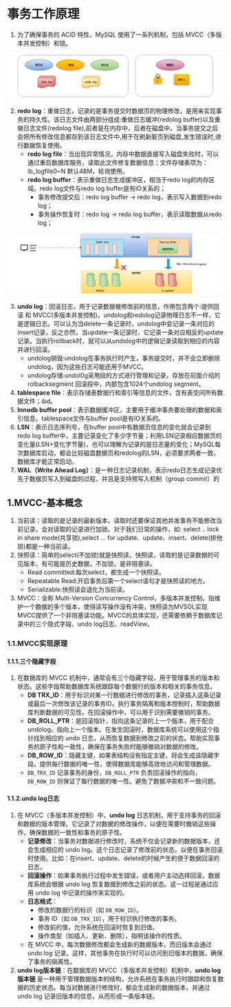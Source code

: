 # 事务工作原理

1. 为了确保事务的 ACID 特性，MySQL 使用了一系列机制，包括 MVCC（多版本并发控制）和锁。

![image-20241019121358654](./000.picture/image-20241019121358654.png)

2. **redo log**：重做日志，记录的是事务提交时数据页的物理修改，是用来实现事务的持久性。该日志文件由两部分组成:重做日志缓冲(redolog buffer)以及重做日志文件(redolog file),前者是在内存中，后者在磁盘中。当事务提交之后会把所有修改信息都存到该日志文件中,用于在刷新脏页到磁盘,发生错误时,进行数据恢复使用。
   - **redo log file**：当出现异常情况，内存中数据直接写入磁盘失败时，可以通过重启数据库服务，读取此文件修复数据信息；文件存储表项为：ib_logfile0~N    默认48M，轮询使用。
   - **redo log buffer**：表示重做日志生成缓冲区，相当于redo log的内存区域。redo log文件与redo log buffer是有IO关系的；
     - 事务修改提交后：redo log buffer -> redo log，表示写入数据到redo log；
     - 事务操作恢复时：redo log -> redo log buffer，表示读取数据从redo log；

![image-20241019125325347](./000.picture/image-20241019125325347.png)

3. **undo log**：回滚日志，用于记录数据被修改前的信息，作用包含两个:提供回滚 和 MVCC(多版本并发控制)。undolog和redolog记录物理日志不一样，它是逻辑日志。可以认为当delete一条记录时，undolog中会记录一条对应的insert记录，反之亦然，当update一条记录时，它记录一条对应相反的update记录。当执行rollback时，就可以从undolog中的逻辑记录读取到相应的内容并进行回滚。
   - undolog销毁:undolog在事务执行时产生，事务提交时，并不会立即删除undolog，因为这些日志可能还用于MVCC。
   - undolog存储:undol0g采用段的方式进行管理和记录，存放在前面介绍的rolbacksegment 回滚段中，内部包含1024个undolog  segment。
4. **tablespace file**：表示存储表数据行和索引等信息的文件，含有表空间所有数据文件；ibd。
5. **Innodb buffer pool**：表示数据缓冲区，主要用于缓冲事务要处理的数据和索引信息，tablespace文件与buffer pool是有IO关系的。
6. **LSN**：表示日志序列号，在buffer pool中有数据页信息的变化就会记录到redo log buffer中，主要记录变化了多少字节量；利用LSN记录相应数据页的变化量(LSN+变化字节量)，也可以理解为记录的是日志量的变化；MySQL每次数据库启动，都会比较磁盘数据页和redolog的LSN，必须要求两者一致，数据库才能正常启动。
7. **WAL（Write Ahead Log）**：是一种日志记录机制，表示redo日志生成记录优先于数据页写入到磁盘的过程，并且是支持预写入机制（group commit）的

## 1.MVCC-基本概念

1. 当前读：读取的是记录的最新版本，读取时还要保证其他并发事务不能修改当前记录，会对读取的记录进行加锁。对于我们日常的操作，如: select .. lock in share mode(共享锁),select ... for update、update、insert、delete(排他锁)都是一种当前读。
2. 快照读：简单的select(不加锁)就是快照读，快照读，读取的是记录数据的可见版本，有可能是历史数据，不加锁，是非阻塞读。
   - Read committed:每次select，都生成一个快照读。
   - Repeatable Read:开启事务后第一个select语句才是快照读的地方。
   - Serializable:快照读会退化为当前读。
3. MVCC：全称 Multi-Version Concurrency Control，多版本并发控制。指维护一个数据的多个版本，使得读写操作没有冲突，快照读为MVSOL实现MVCC提供了一个非阻塞读功能。MVCC的具体实现，还需要依赖于数据库记录中的三个隐式字段、undo log日志、readView。

### 1.1.MVCC实现原理

#### 1.1.1.三个隐藏字段

1. 在数据库的 MVCC 机制中，通常会有三个隐藏字段，用于管理事务的版本和状态。这些字段帮助数据库系统跟踪每个数据行的版本和相关的事务信息。
   - **DB TRX_ID**：用于标识对某一行数据进行修改的事务，记录插入这条记录或最后一次修改该记录的事务ID。执行事务隔离和版本控制时，帮助数据库判断数据的可见性。在回滚操作中，可以用于识别需要撤销的事务。
   - **DB_ROLL_PTR**：是回滚指针，指向这条记录的上一个版本，用于配合undolog，指向上一个版本。在发生回滚时，数据库系统可以使用这个指针找到相应的 undo 日志，从而恢复数据到修改之前的状态。帮助实现事务的原子性和一致性，确保在事务失败时能够撤销对数据的修改。
   - **DB_ROW_ID**：隐藏主键，如果表结构没有指定主键，将会生成该隐藏字段。提供每行数据的唯一性，使得数据库能够高效地访问和管理数据。
   - `DB_TRX_ID` 记录事务的身份，`DB_ROLL_PTR` 负责回滚操作的指向，`DB_ROW_ID` 则保证了每行数据的唯一性。避免了数据冲突和不一致问题。

#### 1.1.2.undo log日志

1. 在 MVCC（多版本并发控制）中，**undo log** 日志机制，用于支持事务的回滚和数据的版本管理。它记录了对数据的修改操作，以便在需要时撤销这些操作，确保数据的一致性和事务的原子性。
   - **记录修改**：当事务对数据进行修改时，系统不仅会记录新的数据版本，还会生成相应的 undo log。这个日志记录了修改前的状态，以便在事务回滚时使用。比如：在insert、update、delete的时候产生的便于数据回滚的日志。
   - **回滚操作**：如果事务执行过程中发生错误，或者用户主动选择回滚，数据库系统会根据 undo log 恢复数据到修改之前的状态。这一过程是通过应用 undo log 中记录的操作来实现的。
   - **日志格式**：
     - 修改的数据行的标识（如 `DB_ROW_ID`）。
     - 事务 ID（如 `DB_TRX_ID`），用于标识执行修改的事务。
     - 修改前的值，允许系统在回滚时恢复到旧值。
     - 操作类型（如插入、更新、删除），指明该操作的性质。
   - 在 MVCC 中，每次数据修改都会生成新的数据版本，而旧版本会通过 undo log 记录。这样，其他事务在执行时可以访问到旧版本的数据，确保了事务的隔离性。
2. **undo log版本链**：在数据库的 MVCC（多版本并发控制）机制中，**undo log 版本链** 是一种用于管理数据版本的结构，允许系统在事务执行时跟踪和恢复数据的历史状态。每当对数据进行修改时，都会生成新的数据版本，并通过 undo log 记录旧版本的信息，从而形成一条版本链。






